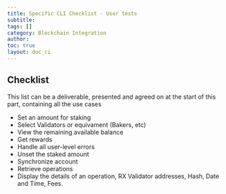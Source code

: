 ```yaml
---
title: Specific CLI Checklist - User tests
subtitle:
tags: []
category: Blockchain Integration
author:
toc: true
layout: doc_ci
---
```



## Checklist

This list can be a deliverable, presented and agreed on at the start of this part, containing all the use cases

- Set an amount for staking
- Select Validators or equivament (Bakers, etc)
- View the remaining available balance
- Get rewards
- Handle all user-level errors
- Unset the staked amount
- Synchronize account
- Retrieve operations
- Display the details of an operation, RX Validator addresses, Hash, Date and Time, Fees.

